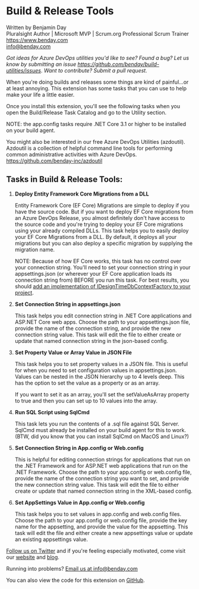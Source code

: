 # Build & Release Tools

Written by Benjamin Day  
Pluralsight Author | Microsoft MVP | Scrum.org Professional Scrum Trainer  
https://www.benday.com  
info@benday.com 

*Got ideas for Azure DevOps utilities you'd like to see? Found a bug? Let us know by submitting an issue https://github.com/benday/build-utilities/issues*. *Want to contribute? Submit a pull request.*

When you're doing builds and releases some things are kind of painful...or at least annoying.  This extension has some tasks that you can use to help make your life a little easier.

Once you install this extension, you'll see the following tasks when you open the Build/Release Task Catalog and go to the Utility section.  

NOTE: the app.config tasks require .NET Core 3.1 or higher to be installed on your build agent.

You might also be interested in our free Azure DevOps Utilities (azdoutil). Azdoutil is a collection of helpful command line tools for performing common administrative activities with Azure DevOps. https://github.com/benday-inc/azdoutil 

## Tasks in Build & Release Tools:

1. **Deploy Entity Framework Core Migrations from a DLL**

   Entity Framework Core (EF Core) Migrations are simple to deploy if you have the source code.  But if you want to deploy EF Core migrations from an Azure DevOps Release, you almost definitely don't have access to the source code and you're trying to deploy your EF Core migrations using your already compiled DLLs.  This task helps you to easily deploy your EF Core Migrations from a DLL.  By default, it deploys all your migrations but you can also deploy a specific migration by supplying the migration name.  
   
   NOTE: Because of how EF Core works, this task has no control over your connection string.  You'll need to set your connection string in your appsettings.json (or wherever your EF Core application loads its connection string from) BEFORE you run this task.  For best results, you should [add an implementation of IDesignTimeDbContextFactory to your project](https://www.benday.com/2017/12/19/ef-core-2-0-migrations-without-hard-coded-connection-strings/).

2. **Set Connection String in appsettings.json**

   This task helps you edit connection string in .NET Core applications and ASP.NET Core web apps.  Choose the path to your appsettings.json file, provide the name of the connection string, and provide the new connection string value.  This task will edit the file to either create or update that named connection string in the json-based config.

3. **Set Property Value or Array Value in JSON File**

   This task helps you to set property values in a JSON file.  This is useful for when you need to set configuration values in appsettings.json.  Values can be nested in the JSON hierarchy up to 4 levels deep.  This has the option to set the value as a property or as an array.

   If you want to set it as an array, you'll set the setValueAsArray property to true and then you can set up to 10 values into the array.

4. **Run SQL Script using SqlCmd**

   This task lets you run the contents of a .sql file against SQL Server.  SqlCmd must already be installed on your build agent for this to work.  (BTW, did you know that you can install SqlCmd on MacOS and Linux?)

5. **Set Connection String in App.config or Web.config**

   This is helpful for editing connection strings for applications that run on the .NET Framework and for ASP.NET web applications that run on the .NET Framework.  Choose the path to your app.config or web.config file, provide the name of the connection string you want to set, and provide the new connection string value.  This task will edit the file to either create or update that named connection string in the XML-based config.  

6. **Set AppSettings Value in App.config or Web.config**

   This task helps you to set <appsettings> values in app.config and web.config files.  Choose the path to your app.config or web.config file, provide the key name for the appsetting, and provide the value for the appsetting.  This task will edit the file and either create a new appsettings value or update an existing appsettings value.  

[Follow us on Twitter](https://twitter.com/benday) and if you're feeling especially motivated, come visit our [website](https://www.benday.com/) and [blog](https://www.benday.com/blog/). 

Running into problems? [Email us at info@benday.com](mailto:info@benday.com)

You can also view the code for this extension on [GitHub](https://github.com/benday/build-utilities).
